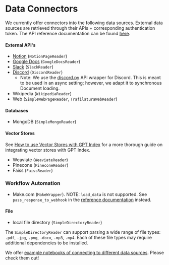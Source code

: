 # Data Connectors

We currently offer connectors into the following data sources. External data sources are retrieved through their APIs + corresponding authentication token.
The API reference documentation can be found [here](/reference/readers.rst).

#### External API's
- [Notion](https://developers.notion.com/) (`NotionPageReader`)
- [Google Docs](https://developers.google.com/docs/api) (`GoogleDocsReader`)
- [Slack](https://api.slack.com/) (`SlackReader`)
- [Discord](https://discord.com/developers/docs/intro) (`DiscordReader`)
    - Note: We use the [discord.py](https://github.com/Rapptz/discord.py) API wrapper for Discord. This is meant to be used
    in an async setting; however, we adapt it to synchronous Document loading.
- Wikipedia (`WikipediaReader`)
- Web (`SimpleWebPageReader`, `TrafilaturaWebReader`)

#### Databases
- MongoDB (`SimpleMongoReader`)

#### Vector Stores

See [How to use Vector Stores with GPT Index](vector_stores.md) for a more thorough guide on integrating vector stores with GPT Index.

- Weaviate (`WeaviateReader`)
- Pinecone (`PineconeReader`)
- Faiss (`FaissReader`)

### Workflow Automation

- Make.com (`MakeWrapper`). NOTE: `load_data` is not supported. See `pass_response_to_webhook` in the [reference documentation](/reference/readers.rst) instead.

#### File
- local file directory (`SimpleDirectoryReader`)

The `SimpleDirectoryReader` can support parsing a wide range of file types: `.pdf`, `.jpg`, `.png`, `.docx`, `.mp3`, `.mp4`.
Each of these file types may require additional dependencies to be installed.

We offer [example notebooks of connecting to different data sources](https://github.com/jerryjliu/gpt_index/tree/main/examples/data_connectors). Please check them out!